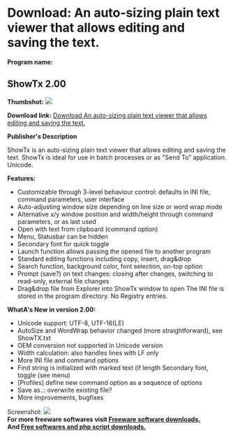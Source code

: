 # Download: An auto-sizing plain text viewer that allows editing and saving the text.

**Program name:**

## ShowTx 2.00

  
**Thumbshot:** ![](http://www.freewarefiles.com/screenshot/showtx_md.jpg)   
  
**Download link:** [Download An auto-sizing plain text viewer that allows editing and saving the text.](http://freesoftwares.boysofts.com/ShowTx_program_78926.html)  
  


**Publisher's Description**  
  


ShowTx is an auto-sizing plain text viewer that allows editing and saving the text. ShowTx is ideal for use in batch processes or as "Send To" application. Unicode. 

**Features:**

  * Customizable through 3-level behaviour control: defaults in INI file, command parameters, user interface 
  * Auto-adjusting window size depending on line size or word wrap mode 
  * Alternative x/y window position and width/height through command parameters, or as last used 
  * Open with text from clipboard (command option) 
  * Menu, Statusbar can be hidden 
  * Secondary font for quick toggle 
  * Launch function allows passing the opened file to another program 
  * Standard editing functions including copy, insert, drag&drop 
  * Search function, background color, font selection, on-top option 
  * Prompt (save?) on text changes: closing after changes, switching to read-only, external file changes 
  * Drag&drop file from Explorer into ShowTx window to open 
The INI file is stored in the program directory. No Registry entries. 

**WhatA's New in version 2.00:**

  * Unicode support: UTF-8, UTF-16(LE) 
  * AutoSize and WordWrap behavior changed (more straightforward), see ShowTX.txt 
  * OEM conversion not supported in Unicode version 
  * Width calculation: also handles lines with LF only 
  * More INI file and command options 
  * Find string is initialized with marked text (if length Secondary font, toggle (see menu) 
  * [Profiles] define new command option as a sequence of options 
  * Save as..: overwrite existing file? 
  * More improvements, bugfixes 

  
  
Screenshot: ![](http://www.freewarefiles.com/screenshot/showtx.jpg)   
**For more freeware softwares visit [Freeware software downloads.](http://freesoftwares.boysofts.com/)**   
**And [Free softwares and php script downloads.](http://www.boysofts.com/)**
